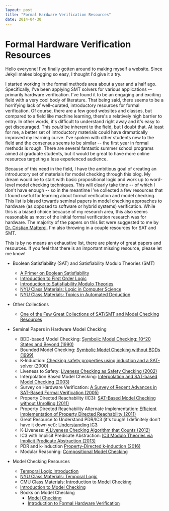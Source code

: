 ```yaml
---
layout: post
title: "Formal Hardware Verification Resources"
date: 2014-04-30
---
```

# Formal Hardware Verification Resources

Hello everyone! I've finally gotten around to making myself a website. Since Jekyll makes blogging so easy, I thought I'd give it a try.

I started working in the formal methods area about a year and a half ago. Specifically, I've been applying SMT solvers for various applications -- primarily hardware verification. I've found it to be an engaging and exciting field with a very cool body of literature. That being said, there seems to be a horrifying lack of well-curated, introductory resources for formal verification. Of course, there are a few good websites and classes, but compared to a field like machine learning, there's a relatively high barrier to entry. In other words, it's difficult to understand right away and it's easy to get discouraged. This *could* be inherent to the field, but I doubt that. At least for me, a better set of introductory materials could have dramatically improved my learning curve. I've spoken with other students new to the field and the consensus seems to be similar -- the first year in formal methods is rough. There are several fantastic summer school programs aimed at graduate students, but it would be great to have more online resources targeting a less experienced audience.

Because of this need in the field, I have the ambitious goal of creating an introductory set of materials for model checking through this blog. My dream would be to start with basic propositional logic and work up to word-level model checking techniques. This will clearly take time -- of which I don't have enough -- so in the meantime I've collected a few resources that I found useful for learning about formal verification and model checking. This list is biased towards seminal papers in model checking approaches to hardware (as opposed to software or hybrid systems) verification. While this is a biased choice because of my research area, this also seems reasonable as most of the initial formal verification research was for hardware. The majority of the papers on this list were suggested to me by [Dr. Cristian Matterei](http://www.mattarei.eu/cristian/). I'm also throwing in a couple resources for SAT and SMT.

This is by no means an exhaustive list, there are plenty of great papers and resources. If you feel that there is an important missing resource, please let me know!

* Boolean Satisfiability (SAT) and Satisfiability Modulo Theories (SMT)
  * [A Primer on Boolean Satisfiability](https://homes.cs.washington.edu/~emina/blog/2017-06-23-a-primer-on-sat.html)
  * [Introduction to First Order Logic](https://plato.stanford.edu/entries/logic-classical/)
  * [Introduction to Satisfiability Modulo Theories](https://cs.nyu.edu/~barrett/pubs/BT14.pdf)
  * [NYU Class Materials: Logic in Computer Science](https://cs.nyu.edu/courses/fall09/G22.2390-001/index.html)
  * [NYU Class Materials: Topics in Automated Deduction](https://cs.nyu.edu/courses/spring07/G22.3033-009/index.html)

* Other Collections
  * [One of the Few Great Collections of SAT/SMT and Model Checking Resources](http://satassociation.org/tutorials.html)

* Seminal Papers in Hardware Model Checking
  * BDD-based Model Checking: [Symbolic Model Checking: 10^20 States and Beyond (1990)](http://www.cs.cmu.edu/~emc/15-820A/reading/burch90symbolic.pdf)
  * Bounded Model Checking: [Symbolic Model Checking without BDDs (1999)](http://fmv.jku.at/papers/BiereCimattiClarkeZhu-TACAS99.pdf)
  * K-Induction: [Checking safety properties using induction and a SAT-solver (2000)](http://www.di.ens.fr/~pouzet/cours/mpri/sheeran-FMCAD00.pdf)
  * Liveness to Safety: [Liveness Checking as Safety Checking (2002)](http://fmv.jku.at/papers/BiereArthoSchuppan-FMICS02.pdf)
  * Interpolation Based Model Checking: [Interpolation and SAT-based Model Checking (2003)](http://www.kenmcmil.com/pubs/CAV03.pdf)
  * Survey on Hardware Verification: [A Survey of Recent Advances in SAT-Based Formal Verification (2005)](http://fmv.jku.at/papers/prasadbieregupta-sttt-7-2-2005.pdf)
  * Property Directed Reachability (IC3): [SAT-Based Model Checking without Unrolling (2011)](https://link.springer.com/content/pdf/10.1007/978-3-642-18275-4.pdf#page=81)
  * Property Directed Reachability Alternate Implementation: [Efficient Implementation of Property Directed Reachability (2011)](https://pdfs.semanticscholar.org/c00f/8211ef5e8ef158d98491f35c7d1f2d565829.pdf)
  * Great Resource to Understand PDR/IC3 (it's tough! I definitely don't have it down yet): [Understanding IC3](http://theory.stanford.edu/~arbrad/papers/Understanding_IC3.pdf)
  * K-Liveness: [A Liveness Checking Algorithm that Counts (2012)](http://www.cs.utexas.edu/~hunt/fmcad/FMCAD12/013.pdf)
  * IC3 with Implicit Predicate Abstraction: [IC3 Modulo Theories via Implicit Predicate Abstraction (2013)](https://pdfs.semanticscholar.org/9d07/b740dffefc9a57f24440d768ee915d51530f.pdf)
  * PDR and k-induction [Property-Directed k-induction (2016)](http://csl.sri.com/users/dejan/papers/jovanovic-fmcad2016.pdf)
  * Modular Reasoning: [Compositional Model Checking](http://www.kenmcmil.com/pubs/CHARME99a.pdf)

* Model Checking Resources
  * [Temporal Logic Introduction](https://plato.stanford.edu/entries/logic-temporal/)
  * [NYU Class Materials: Temporal Logic](https://cs.nyu.edu/courses/fall09/G22.2390-001/index.html)
  * [CMU Class Materials: Introduction to Model Checking](http://www.cs.cmu.edu/~emc/15817-s05/)
  * [Introduction to Model Checking](https://members.loria.fr/SMerz/papers/mc-iste2008.pdf)
  * Books on Model Checking
    * [Model Checking](https://www.amazon.com/Model-Checking-Clarke-Edmund-published/dp/B00EKYH80W/ref=sr_1_5?ie=UTF8&qid=1530411611&sr=8-5&keywords=model+checking+clarke)
    * [Introduction to Formal Hardware Verification](https://www.amazon.com/Introduction-Formal-Hardware-Verification-Thomas/dp/3540654453/ref=sr_1_1?s=books&ie=UTF8&qid=1530411669&sr=1-1&keywords=introduction+to+formal+hardware+verification)
